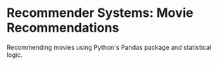 # Recommender Systems: Movie Recommendations
Recommending movies using Python's Pandas package and statistical logic.
